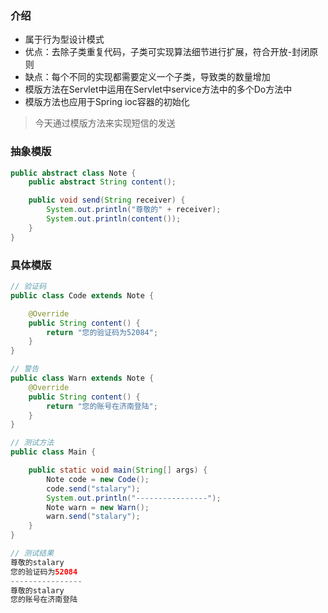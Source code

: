 
### 介绍
- 属于行为型设计模式
- 优点：去除子类重复代码，子类可实现算法细节进行扩展，符合开放-封闭原则
- 缺点：每个不同的实现都需要定义一个子类，导致类的数量增加
- 模版方法在Servlet中运用在Servlet中service方法中的多个Do方法中
- 模版方法也应用于Spring ioc容器的初始化

> 今天通过模版方法来实现短信的发送
### 抽象模版
```java
public abstract class Note {
    public abstract String content();

    public void send(String receiver) {
        System.out.println("尊敬的" + receiver);
        System.out.println(content());
    }
}
```

### 具体模版
```java
// 验证码
public class Code extends Note {

    @Override
    public String content() {
        return "您的验证码为52084";
    }
}
```

```java
// 警告
public class Warn extends Note {
    @Override
    public String content() {
        return "您的账号在济南登陆";
    }
}
```

```java
// 测试方法
public class Main {

    public static void main(String[] args) {
        Note code = new Code();
        code.send("stalary");
        System.out.println("----------------");
        Note warn = new Warn();
        warn.send("stalary");
    }
}
```

```java
// 测试结果
尊敬的stalary
您的验证码为52084
----------------
尊敬的stalary
您的账号在济南登陆
```